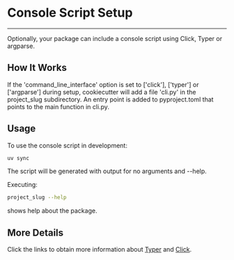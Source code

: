 # Console Script Setup

----

Optionally, your package can include a console script using Click, Typer or argparse.

## How It Works

If the 'command_line_interface' option is set to ['click'], ['typer'] or ['argparse'] during setup, cookiecutter will add a file 'cli.py' in the project_slug subdirectory. An entry point is added to pyproject.toml that points to the main function in cli.py.

## Usage

To use the console script in development:

```bash linenums="0"
uv sync
```

The script will be generated with output for no arguments and --help.

Executing:

```bash linenums="0"
project_slug --help
```

shows help about the package.

## More Details

Click the links to obtain more information about [Typer](https://typer.tiangolo.com/) and [Click](http://click.pocoo.org/).
